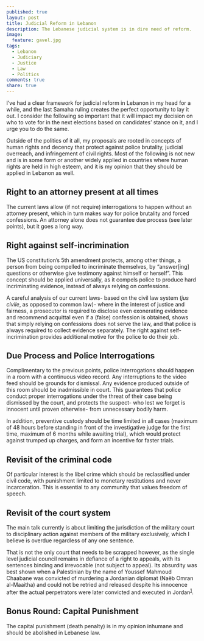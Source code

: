 ```yaml
---
published: true
layout: post
title: Judicial Reform in Lebanon
description: The Lebanese judicial system is in dire need of reform. 
image: 
  feature: gavel.jpg
tags: 
  - Lebanon
  - Judiciary
  - Justice
  - Law
  - Politics
comments: true
share: true
---
```


I’ve had a clear framework for judicial reform in Lebanon in my head for a while, and the last Samaha ruling creates the perfect opportunity to lay it out. I consider the following so important that it will impact my decision on who to vote for in the next elections based on candidates’ stance on it, and I urge you to do the same.

Outside of the politics of it all, my proposals are rooted in concepts of human rights and decency that protect against police brutality, judicial overreach, and infringement of civil rights. Most of the following is not new and is in some form or another widely applied in countries where human rights are held in high esteem, and it is my opinion that they should be applied in Lebanon as well.

## Right to an attorney present at all times
The current laws allow (if not require) interrogations to happen without an attorney present, which in turn makes way for police brutality and forced confessions. An attorney alone does not guarantee due process (see later points), but it goes a long way.

## Right against self-incrimination
The US constitution’s 5th amendment protects, among other things, a person from being compelled to incriminate themselves, by “answer[ing] questions or otherwise give testimony against himself or herself”. This concept should be applied universally, as it compels police to produce hard incriminating evidence, instead of always relying on confessions. 

A careful analysis of our current laws- based on the civil law system (*jus civile*, as opposed to common law)- where in the interest of justice and fairness, a prosecutor is required to disclose even exonerating evidence and recommend acquittal even if a (false) confession is obtained, shows that simply relying on confessions does not serve the law, and that police is always required to collect evidence separately. The right against self-incrimination provides additional motive for the police to do their job.

## Due Process and Police Interrogations
Complimentary to the previous points, police interrogations should happen in a room with a continuous video record. Any interruptions to the video feed should be grounds for dismissal. Any evidence produced outside of this room should be inadmissible in court. This guarantees that police conduct proper interrogations under the threat of their case being dismissed by the court, and protects the suspect- who lest we forget is innocent until proven otherwise- from unnecessary bodily harm.

In addition, preventive custody should be time limited in all cases (maximum of 48 hours before standing in front of the investigative judge for the first time, maximum of 6 months while awaiting trial), which would protect against trumped up charges, and form an incentive for faster trials.

## Revisit of the criminal code
Of particular interest is the libel crime which should be reclassified under civil code, with punishment limited to monetary restitutions and never incarceration. This is essential to any community that values freedom of speech.

## Revisit of the court system
The main talk currently is about limiting the jurisdiction of the military court to disciplinary action against members of the military exclusively, which I believe is overdue regardless of any one sentence. 

That is not the only court that needs to be scrapped however, as the single level judicial council remains in defiance of a right to appeals, with its sentences binding and irrevocable (not subject to appeal). Its absurdity was best shown when a Palestinian by the name of Youssef Mahmoud Chaabane was convicted of murdering a Jordanian diplomat (Naëb Omran al-Maaitha) and could not be retried and released despite his innocence after the actual perpetrators were later convicted and executed in Jordan<sup>[1]</sup>.

## Bonus Round: Capital Punishment
The capital punishment (death penalty) is in my opinion inhumane and should be abolished in Lebanese law.

[1]: http://www1.umn.edu/humanrts/wgad/10-2007.html